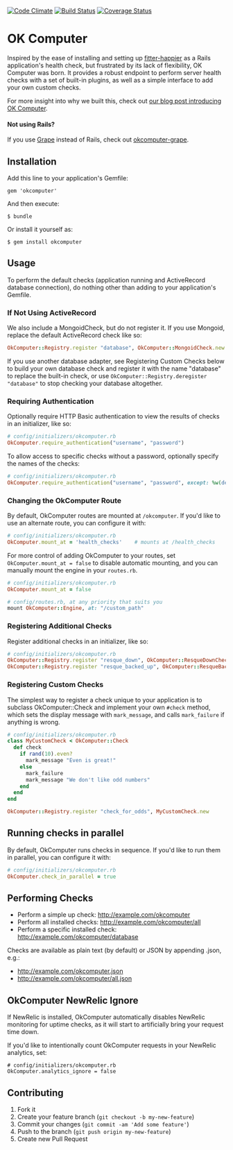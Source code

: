 [![Code Climate](https://codeclimate.com/github/sportngin/okcomputer.png)](https://codeclimate.com/github/sportngin/okcomputer)
[![Build Status](https://travis-ci.org/sportngin/okcomputer.png)](https://travis-ci.org/sportngin/okcomputer)
[![Coverage Status](https://coveralls.io/repos/sportngin/okcomputer/badge.png?branch=master)](https://coveralls.io/r/sportngin/okcomputer)

# OK Computer

Inspired by the ease of installing and setting up [fitter-happier] as a Rails
application's health check, but frustrated by its lack of flexibility, OK
Computer was born. It provides a robust endpoint to perform server health
checks with a set of built-in plugins, as well as a simple interface to add
your own custom checks.

For more insight into why we built this, check out [our blog post introducing
OK Computer][blog].

[blog]:http://pulse.sportngin.com/news_article/show/267646?referrer_id=543230

#### Not using Rails?

If you use [Grape] instead of Rails, check out [okcomputer-grape].

[Grape]:https://github.com/ruby-grape/grape
[okcomputer-grape]:https://github.com/bellycard/okcomputer-grape

## Installation

Add this line to your application's Gemfile:

    gem 'okcomputer'

And then execute:

    $ bundle

Or install it yourself as:

    $ gem install okcomputer

## Usage

To perform the default checks (application running and ActiveRecord database
connection), do nothing other than adding to your application's Gemfile.

### If Not Using ActiveRecord

We also include a MongoidCheck, but do not register it. If you use Mongoid,
replace the default ActiveRecord check like so:

```ruby
OkComputer::Registry.register "database", OkComputer::MongoidCheck.new
```

If you use another database adapter, see Registering Custom Checks below to
build your own database check and register it with the name "database" to
replace the built-in check, or use `OkComputer::Registry.deregister "database"`
to stop checking your database altogether.

### Requiring Authentication

Optionally require HTTP Basic authentication to view the results of checks in an initializer, like so:

```ruby
# config/initializers/okcomputer.rb
OkComputer.require_authentication("username", "password")
```

To allow access to specific checks without a password, optionally specify the names of the checks:

```ruby
# config/initializers/okcomputer.rb
OkComputer.require_authentication("username", "password", except: %w(default nonsecret))
```

### Changing the OkComputer Route

By default, OkComputer routes are mounted at `/okcomputer`. If you'd like to use an alternate route,
you can configure it with:

```ruby
# config/initializers/okcomputer.rb
OkComputer.mount_at = 'health_checks'    # mounts at /health_checks
```

For more control of adding OkComputer to your routes, set `OkComputer.mount_at
= false` to disable automatic mounting, and you can manually mount the engine
in your `routes.rb`.

```ruby
# config/initializers/okcomputer.rb
OkComputer.mount_at = false

# config/routes.rb, at any priority that suits you
mount OkComputer::Engine, at: "/custom_path"
```

### Registering Additional Checks

Register additional checks in an initializer, like so:

```ruby
# config/initializers/okcomputer.rb
OkComputer::Registry.register "resque_down", OkComputer::ResqueDownCheck.new
OkComputer::Registry.register "resque_backed_up", OkComputer::ResqueBackedUpCheck.new("critical", 100)
```

### Registering Custom Checks

The simplest way to register a check unique to your application is to subclass
OkComputer::Check and implement your own `#check` method, which sets the
display message with `mark_message`, and calls `mark_failure` if anything is
wrong.

```ruby
# config/initializers/okcomputer.rb
class MyCustomCheck < OkComputer::Check
  def check
    if rand(10).even?
      mark_message "Even is great!"
    else
      mark_failure
      mark_message "We don't like odd numbers"
    end
  end
end

OkComputer::Registry.register "check_for_odds", MyCustomCheck.new
```

## Running checks in parallel

By default, OkComputer runs checks in sequence. If you'd like to run them in parallel, you can configure it with:

```ruby
# config/initializers/okcomputer.rb
OkComputer.check_in_parallel = true
```

## Performing Checks

* Perform a simple up check: http://example.com/okcomputer
* Perform all installed checks: http://example.com/okcomputer/all
* Perform a specific installed check: http://example.com/okcomputer/database

Checks are available as plain text (by default) or JSON by appending .json, e.g.:
* http://example.com/okcomputer.json
* http://example.com/okcomputer/all.json

## OkComputer NewRelic Ignore

If NewRelic is installed, OkComputer automatically disables NewRelic monitoring for uptime checks,
as it will start to artificially bring your request time down.

If you'd like to intentionally count OkComputer requests in your NewRelic analytics, set:

```
# config/initializers/okcomputer.rb
OkComputer.analytics_ignore = false
```

## Contributing

1. Fork it
2. Create your feature branch (`git checkout -b my-new-feature`)
3. Commit your changes (`git commit -am 'Add some feature'`)
4. Push to the branch (`git push origin my-new-feature`)
5. Create new Pull Request

[fitter-happier]:https://rubygems.org/gems/fitter-happier
